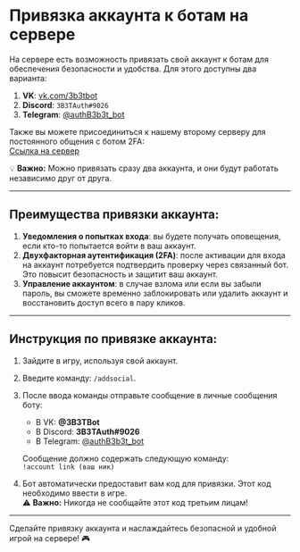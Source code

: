 # Привязка аккаунта к ботам на сервере

На сервере есть возможность привязать свой аккаунт к ботам для обеспечения безопасности и удобства. Для этого доступны два варианта:

1. **VK**: [vk.com/3b3tbot](https://vk.com/3b3tbot)
2. **Discord**: `3B3TAuth#9026`
3. **Telegram**: [@authB3b3t_bot](https://t.me/authB3b3t_bot)

Также вы можете присоединиться к нашему второму серверу для постоянного общения с ботом 2FA:  
[Ссылка на сервер](https://discord.com/invite/3b3t)

💡 **Важно:** Можно привязать сразу два аккаунта, и они будут работать независимо друг от друга.

---

## Преимущества привязки аккаунта:

1. **Уведомления о попытках входа**: вы будете получать оповещения, если кто-то попытается войти в ваш аккаунт.  
2. **Двухфакторная аутентификация (2FA)**: после активации для входа на аккаунт потребуется подтвердить проверку через связанный бот. Это повысит безопасность и защитит ваш аккаунт.  
3. **Управление аккаунтом**: в случае взлома или если вы забыли пароль, вы сможете временно заблокировать или удалить аккаунт и восстановить доступ всего в пару кликов.  

---

## Инструкция по привязке аккаунта:

1. Зайдите в игру, используя свой аккаунт.  
2. Введите команду: `/addsocial`.  
3. После ввода команды отправьте сообщение в личные сообщения боту:  
    - В VK: **@3B3TBot**  
    - В Discord: **3B3TAuth#9026**  
    - В Telegram: [@authB3b3t_bot](https://t.me/authB3b3t_bot)  

   Сообщение должно содержать следующую команду:  
   ```!account link (ваш ник)```  

4. Бот автоматически предоставит вам код для привязки. Этот код необходимо ввести в игре.  
   ⚠️ **Важно:** Никогда не сообщайте этот код третьим лицам!

---

Сделайте привязку аккаунта и наслаждайтесь безопасной и удобной игрой на сервере! 🎮
